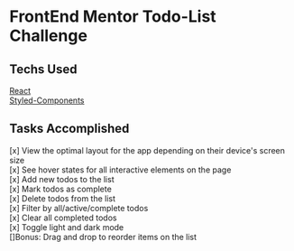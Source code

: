 # FrontEnd Mentor Todo-List Challenge

## Techs Used

[React](reactjs.org)\
[Styled-Components](https://styled-components.com)

## Tasks Accomplished

[x] View the optimal layout for the app depending on their device's screen size\
[x] See hover states for all interactive elements on the page\
[x] Add new todos to the list\
[x] Mark todos as complete\
[x] Delete todos from the list\
[x] Filter by all/active/complete todos\
[x] Clear all completed todos\
[x] Toggle light and dark mode\
[]Bonus: Drag and drop to reorder items on the list
